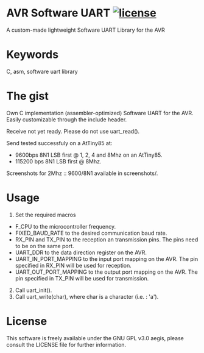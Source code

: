 # AVR Software UART [![license](https://img.shields.io/badge/license-GPLv3-brightgreen.svg)](LICENSE)
A custom-made lightweight Software UART Library for the AVR

# Keywords 
C, asm, software uart library

# The gist
Own C implementation (assembler-optimized) Software UART for the AVR.
Easily customizable through the include header. 

Receive not yet ready. Please do not use uart_read().

Send tested successfuly on a AtTiny85 at:
  * 9600bps   8N1 LSB first @ 1, 2, 4 and 8Mhz on an AtTiny85. 
  * 115200 bps  8N1 LSB first @ 8Mhz.
  
Screenshots for 2Mhz :: 9600/8N1 available
in screenshots/.

# Usage 

1. Set the required macros
  * F_CPU to the microcontroller frequency.
  * FIXED_BAUD_RATE to the desired communication baud rate.
  * RX_PIN and TX_PIN to the reception an transmission pins. The pins need to be on the same port.
  * UART_DDR to the data direction register on the AVR.
  * UART_IN_PORT_MAPPING to the input port mapping on the AVR. The pin specified in RX_PIN will be used 
for reception.
  * UART_OUT_PORT_MAPPING to the output port mapping on the AVR. The pin specified in TX_PIN will be used 
for transmission. 
2. Call uart_init().
3. Call uart_write(char), where char is a character (i.e. : 'a').

# License
This software is freely available under the GNU GPL v3.0 aegis, please consult the LICENSE file for further information.